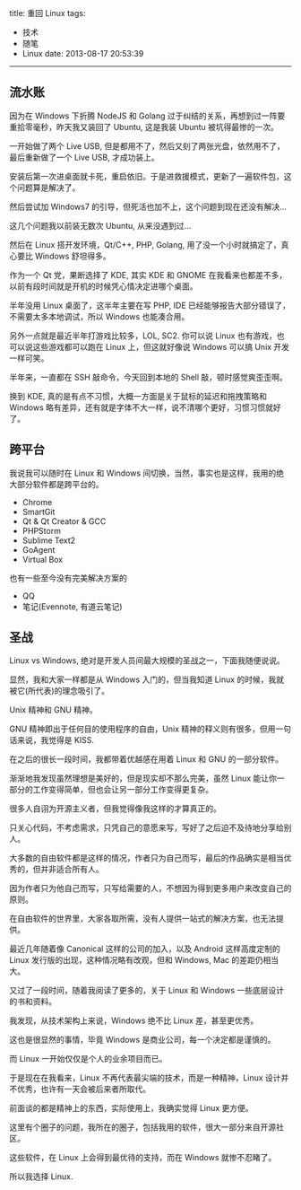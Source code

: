 title: 重回 Linux
tags:
  - 技术
  - 随笔
  - Linux
date: 2013-08-17 20:53:39
---

## 流水账

因为在 Windows 下折腾 NodeJS 和 Golang 过于纠结的关系，再想到过一阵要重拾零毫秒，昨天我又装回了 Ubuntu, 这是我装 Ubuntu 被坑得最惨的一次。

一开始做了两个 Live USB, 但是都用不了，然后又刻了两张光盘，依然用不了，最后重新做了一个 Live USB, 才成功装上。

安装后第一次进桌面就卡死，重启依旧。于是进救援模式，更新了一遍软件包，这个问题算是解决了。

然后尝试加 Windows7 的引导，但死活也加不上，这个问题到现在还没有解决&#8230;

这几个问题我以前装无数次 Ubuntu, 从来没遇到过&#8230;

然后在 Linux 搭开发环境，Qt/C++, PHP, Golang, 用了没一个小时就搞定了，真心要比 Windows 舒坦得多。

作为一个 Qt 党，果断选择了 KDE, 其实 KDE 和 GNOME 在我看来也都差不多，以前有段时间就是开机的时候凭心情决定进哪个桌面。

半年没用 Linux 桌面了，这半年主要在写 PHP, IDE 已经能够报告大部分错误了，不需要太多本地调试，所以 Windows 也能凑合用。

另外一点就是最近半年打游戏比较多，LOL, SC2\. 你可以说 Linux 也有游戏，也可以说这些游戏都可以跑在 Linux 上，但这就好像说 Windows 可以搞 Unix 开发一样可笑。

半年来，一直都在 SSH 敲命令，今天回到本地的 Shell 敲，顿时感觉爽歪歪啊。

换到 KDE, 真的是有点不习惯，大概一方面是关于鼠标的延迟和拖拽策略和 Windows 略有差异，还有就是字体不大一样，说不清哪个更好，习惯习惯就好了。

## 跨平台

我说我可以随时在 Linux 和 Windows 间切换，当然，事实也是这样，我用的绝大部分软件都是跨平台的。

*   Chrome
*   SmartGit
*   Qt &amp; Qt Creator &amp; GCC
*   PHPStorm
*   Sublime Text2
*   GoAgent
*   Virtual Box

也有一些至今没有完美解决方案的

*   QQ
*   笔记(Evennote, 有道云笔记)

## 圣战

Linux vs Windows, 绝对是开发人员间最大规模的圣战之一，下面我随便说说。

显然，我和大家一样都是从 Windows 入门的，但当我知道 Linux 的时候，我就被它(所代表)的理念吸引了。

Unix 精神和 GNU 精神。

GNU 精神即出于任何目的使用程序的自由，Unix 精神的释义则有很多，但用一句话来说，我觉得是 KISS.

在之后的很长一段时间，我都带着优越感在用着 Linux 和 GNU 的一部分软件。

渐渐地我发现虽然理想是美好的，但是现实却不那么完美，虽然 Linux 能让你一部分的工作变得简单，但也会让另一部分工作变得更复杂。

很多人自诩为开源主义者，但我觉得像我这样的才算真正的。

只关心代码，不考虑需求，只凭自己的意愿来写，写好了之后迫不及待地分享给别人。

大多数的自由软件都是这样的情况，作者只为自己而写，最后的作品确实是相当优秀的，但并非适合所有人。

因为作者只为他自己而写，只写给需要的人，不想因为得到更多用户来改变自己的原则。

在自由软件的世界里，大家各取所需，没有人提供一站式的解决方案，也无法提供。

最近几年随着像 Canonical 这样的公司的加入，以及 Android 这样高度定制的 Linux 发行版的出现，这种情况略有改观，但和 Windows, Mac 的差距仍相当大。

又过了一段时间，随着我阅读了更多的，关于 Linux 和 Windows 一些底层设计的书和资料。

我发现，从技术架构上来说，Windows 绝不比 Linux 差，甚至更优秀。

这也是很显然的事情，毕竟 Windows 是商业公司，每一个决定都是谨慎的。

而 Linux 一开始仅仅是个人的业余项目而已。

于是现在在我看来，Linux 不再代表最尖端的技术，而是一种精神，Linux 设计并不优秀，也许有一天会被后来者所取代。

前面谈的都是精神上的东西，实际使用上，我确实觉得 Linux 更方便。

这里有个圈子的问题，我所在的圈子，包括我用的软件，很大一部分来自开源社区。

这些软件，在 Linux 上会得到最优待的支持，而在 Windows 就惨不忍睹了。

所以我选择 Linux.
